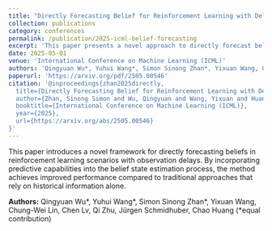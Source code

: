 ```yaml
---
title: "Directly Forecasting Belief for Reinforcement Learning with Delays"
collection: publications
category: conferences
permalink: /publication/2025-icml-belief-forecasting
excerpt: 'This paper presents a novel approach to directly forecast beliefs in reinforcement learning with observation delays, improving upon traditional methods by incorporating predictive capabilities into the learning process.'
date: 2025-05-01
venue: 'International Conference on Machine Learning (ICML)'
authors: 'Qingyuan Wu*, Yuhui Wang*, Simon Sinong Zhan*, Yixuan Wang, Chung-Wei Lin, Chen Lv, Qi Zhu, Jürgen Schmidhuber, Chao Huang  (*equal contribution)'
paperurl: 'https://arxiv.org/pdf/2505.00546'
citation: '@inproceedings{zhan2025directly,
  title={Directly Forecasting Belief for Reinforcement Learning with Delays},
  author={Zhan, Sinong Simon and Wu, Qingyuan and Wang, Yixuan and Huang, Chao and Zhu, Qi},
  booktitle={International Conference on Machine Learning (ICML)},
  year={2025},
  url={https://arxiv.org/abs/2505.00546}
}'
---
```


This paper introduces a novel framework for directly forecasting beliefs in reinforcement learning scenarios with observation delays. By incorporating predictive capabilities into the belief state estimation process, the method achieves improved performance compared to traditional approaches that rely on historical information alone.



**Authors:** Qingyuan Wu*, Yuhui Wang*, Simon Sinong Zhan*, Yixuan Wang, Chung-Wei Lin, Chen Lv, Qi Zhu, Jürgen Schmidhuber, Chao Huang  (*equal contribution)